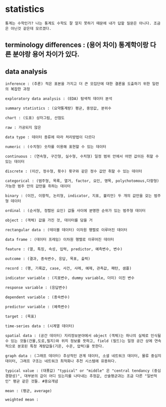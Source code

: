 # statistics

    통계는 수학인가? 나는 통계도 수학도 잘 알지 못하기 때문에 내가 답할 질문은 아니다. 조금은 아닌것 같은데 모르겠다.

## terminology differences : (용어 차이) 통계학이랑 다른 분야랑 용어 차이가 있다.

## data analysis

    inference : (추론) 적은 표본을 가지고 더 큰 모집단에 대한 결론을 도출하기 위한 일련의 복잡한 과정

    exploratory data analysis : (EDA) 탐색적 데이터 분석

    summary statistics : (요약통계량) 평균, 중앙값, 분위수

    chart : (도표) 상자그림, 산점도
    
    raw : 가공되지 않은

    data type : 데이터 종류에 따라 처리방법이 다르다

    numeric : (수치형) 숫자를 이용해 표현할 수 있는 데이터

    continuous : (연속형, 구간형, 실수형, 수치형) 일정 범위 안에서 어떤 값이든 취할 수 있는 데이터

    discrete : (이산, 정수형, 횟수) 횟구와 같은 정수 값만 취할 수 있는 데이터

    categorical : (범주형, 목록, 열거, factor, 요인, 명목, polychotomous,다항형) 가능한 범주 안의 값만을 취하는 데이터

    binary : (이진, 이항적, 논리형, indicator, 지표, 불리언) 두 개의 값만을 갖는 범주형 데이터

    ordinal : (순서형, 정렬된 요인) 값들 사이에 분명한 순위가 있는 범주형 데이터

    object : (객체) 값을 가진 것, 데이터를 담을 거

    rectangular data : (테이블 데이터) 이차원 행렬로 이루어진 데이터

    data frame : (데이터 프레임) 이차원 행렬로 이루어진 데이터

    feature : (열, 특징, 속성, 입력, predictor, 예측변수, 변수)

    outcome : (결과, 종속변수, 응답, 목표, 출력)

    record : (행, 기록값, case, 사건, 사례, 예제, 관측값, 패턴, 샘플)

    indicator variable : (지표변수, dummy variable, 더미) 이진 변수

    response variable : (응답변수)

    dependent variable : (종속변수)

    predictor variable : (예측변수)

    target : (목표)

    time-series data : (시계열 데이터)

    spatial data : (공간 데이터) 지리정보분야에서 object (객체)는 하나의 실체로 인식될 수 있는 것들(건물,도로,필지)와 위치 정보를 뜻하고, field (필드)는 일정 공간 상에 연속적으로 분포된 특정 계량값들(기온, 수온, 압력)을 뜻한다.

    graph data : (그래프 데이터) 추상적인 관계 데이터, 소셜 네트워크 데이터, 물류 중심지 데이터, 그래프 구조는 네트워크 최적화나 추천 시스템에 유용하다.

    typical value : (대푯값) "typical" or "middle" 은 "central tendancy (중심경향성)", 대부분의 값이 어디 있는지를 나타내는 추정값, 산술평균과는 조금 다른 "일반적인" 평균 같은 것들. #중요개념 

    mean : (평균, average)

    weighted mean : 

